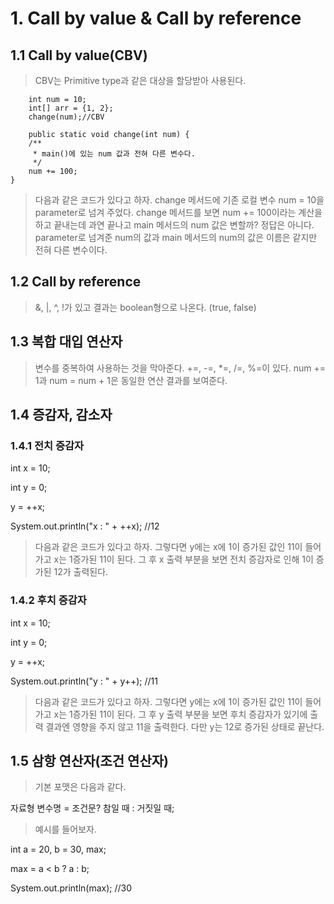 # 1. Call by value & Call by reference

## 1.1 Call by value(CBV)
>CBV는 Primitive type과 같은 대상을 할당받아 사용된다.

        int num = 10;
        int[] arr = {1, 2};
        change(num);//CBV
        
        public static void change(int num) {
        /**
         * main()에 있는 num 값과 전혀 다른 변수다.
         */
        num += 100;
    }
>다음과 같은 코드가 있다고 하자. change 메서드에 기존 로컬 변수 num = 10을 parameter로 넘겨 주었다. change 메서드를 보면 num += 100이라는 계산을 하고 끝내는데 과연 끝나고 main 메서드의 num 값은 변할까? 정답은 아니다.
>parameter로 넘겨준 num의 값과 main 메서드의 num의 값은 이름은 같지만 전혀 다른 변수이다. 

## 1.2 Call by reference
>&, |, ^, !가 있고 결과는 boolean형으로 나온다. (true, false)

## 1.3 복합 대입 연산자
>변수를 중복하여 사용하는 것을 막아준다.
>+=, -=, *=, /=, %=이 있다. num += 1과 num = num + 1은 동일한 연산 결과를 보여준다.

## 1.4 증감자, 감소자
### 1.4.1 전치 증감자
int x = 10;

int y = 0;

y = ++x;

System.out.println("x : " + ++x); //12

>다음과 같은 코드가 있다고 하자. 그렇다면 y에는 x에 1이 증가된 값인 11이 들어가고 x는 1증가된 11이 된다. 그 후 x 출력 부분을 보면 전치 증감자로 인해 1이 증가된 12가 출력된다. 

### 1.4.2 후치 증감자
int x = 10;

int y = 0;

y = ++x;

System.out.println("y : " + y++); //11

>다음과 같은 코드가 있다고 하자. 그렇다면 y에는 x에 1이 증가된 값인 11이 들어가고 x는 1증가된 11이 된다. 그 후 y 출력 부분을 보면 후치 증감자가 있기에 출력 결과엔 영향을 주지 않고 11을 출력한다. 다만 y는 12로 증가된 상태로 끝난다.

## 1.5 삼항 연산자(조건 연산자)
>기본 포맷은 다음과 같다.

자료형 변수명 = 조건문? 참일 때 : 거짓일 때;

>예시를 들어보자.

int a = 20, b = 30, max;

max = a < b ? a : b;

System.out.println(max); //30

